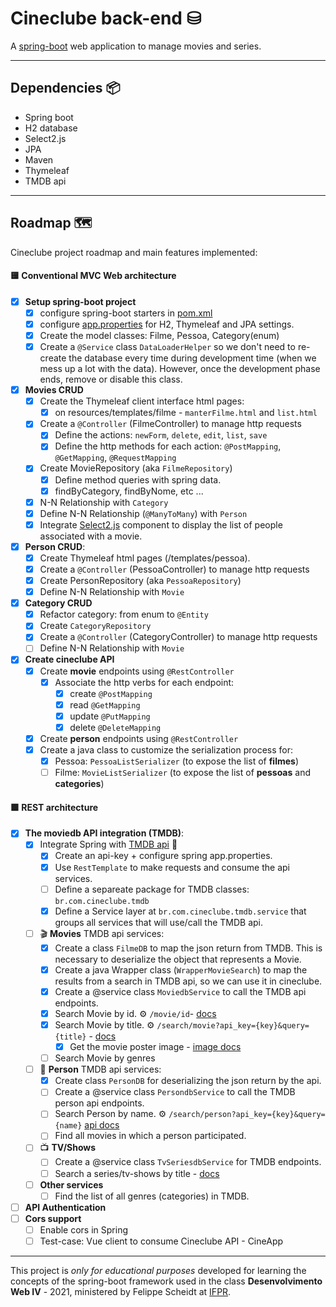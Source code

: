 # Cineclube back-end ⛁

A [spring-boot](https://spring.io/projects/spring-boot) web application to manage movies and series.

---

## Dependencies 📦
- Spring boot
- H2 database
- Select2.js
- JPA
- Maven
- Thymeleaf
- TMDB api

---

## Roadmap 🗺️

Cineclube project roadmap and main features implemented:

#### 🟨 Conventional MVC Web architecture
- [X] **Setup spring-boot project**
    - [X] configure spring-boot starters in [pom.xml](https://github.com/fscheidt/cineclube/blob/master/pom.xml)
    - [X] configure [app.properties](https://github.com/fscheidt/cineclube/blob/master/src/main/resources/application.properties) for H2, Thymeleaf and JPA settings.
    - [X] Create the model classes: Filme, Pessoa, Category(enum)
    - [X] Create a `@Service` class `DataLoaderHelper` so we don't need to re-create the database every time during development time (when we mess up a lot with the data). However, once the development phase ends, remove or disable this class.
- [X] **Movies CRUD**
    - [X] Create the Thymeleaf client interface html pages:
      - [X] on resources/templates/filme - `manterFilme.html` and `list.html`
    - [X] Create a `@Controller` (FilmeController) to manage http requests
      - [X] Define the actions: `newForm`, `delete`, `edit`, `list`, `save`
      - [X] Define the http methods for each action: `@PostMapping`, `@GetMapping`, `@RequestMapping`
    - [X] Create MovieRepository (aka `FilmeRepository`)
      - [X] Define method queries with spring data.
      - [X] findByCategory, findByNome, etc ...
    - [X] N-N Relationship with `Category`
    - [X] Define N-N Relationship (`@ManyToMany`) with `Person`
    - [X] Integrate [Select2.js](https://select2.org/) component to display the list of people associated with a movie.
- [X] **Person CRUD**:
    - [X] Create Thymeleaf html pages (/templates/pessoa).
    - [X] Create a `@Controller` (PessoaController) to manage http requests
    - [X] Create PersonRepository (aka `PessoaRepository`)
    - [X] Define N-N Relationship with `Movie`
- [X] **Category CRUD**
    - [X] Refactor category: from enum to `@Entity`
    - [X] Create `CategoryRepository`
    - [X] Create a `@Controller` (CategoryController) to manage http requests
    - [ ] Define N-N Relationship with `Movie`
- [X] **Create cineclube API**
    - [X] Create **movie** endpoints using `@RestController`
      - [X] Associate the http verbs for each endpoint:
        - [X] create `@PostMapping`
        - [X] read `@GetMapping`
        - [X] update `@PutMapping`
        - [X] delete `@DeleteMapping`
    - [X] Create **person** endpoints using `@RestController`
    - [X] Create a java class to customize the serialization process for:
      - [X] Pessoa: `PessoaListSerializer` (to expose the list of **filmes**)
      - [ ] Filme: `MovieListSerializer` (to expose the list of **pessoas** and **categories**)

#### 🟩 REST architecture
- [X] **The moviedb API integration (TMDB)**:
    - [X] Integrate Spring with [TMDB api](https://www.themoviedb.org/documentation/api) 👀
      - [X] Create an api-key + configure spring app.properties.
      - [X] Use `RestTemplate` to make requests and consume the api services.
      - [ ] Define a separeate package for TMDB classes: `br.com.cineclube.tmdb`
      - [X] Define a Service layer at `br.com.cineclube.tmdb.service` that groups all services that will use/call the TMDB api.
    - [ ] 🎬 **Movies** TMDB api services:
      - [X] Create a class `FilmeDB` to map the json return from TMDB. This is necessary to deserialize the object that represents a Movie.
      - [X] Create a java Wrapper class (`WrapperMovieSearch`) to map the results from a search in TMDB api, so we can use it in cineclube.
      - [X] Create a @service class `MoviedbService` to call the TMDB api endpoints.
      - [X] Search Movie by id. ⚙ `/movie/id`- [docs](https://developers.themoviedb.org/3/movies/get-movie-details)
      - [X] Search Movie by title. ⚙ `/search/movie?api_key={key}&query={title}` - [docs](https://developers.themoviedb.org/3/search/search-movies)
        - [X] Get the movie poster image - [image docs](https://developers.themoviedb.org/3/getting-started/images)
      - [ ] Search Movie by genres
    - [ ] 🧑 **Person** TMDB api services:
      - [X] Create class `PersonDB` for deserializing the json return by the api.
      - [ ] Create a @service class `PersondbService` to call the TMDB person api endpoints.
      - [ ] Search Person by name. ⚙ `/search/person?api_key={key}&query={name}` [api docs](https://developers.themoviedb.org/3/search/search-people)
      - [ ] Find all movies in which a person participated.
    - [ ] 📺 **TV/Shows**
      - [ ] Create a @service class `TvSeriesdbService` for TMDB endpoints.
      - [ ] Search a series/tv-shows by title - [docs](https://developers.themoviedb.org/3/search/search-tv-shows)
    - [ ] **Other services**
      - [ ] Find the list of all genres (categories) in TMDB.
- [ ] **API Authentication**
- [ ] **Cors support**
    - [ ] Enable cors in Spring
    - [ ] Test-case: Vue client to consume Cineclube API - CineApp

---

This project is *only for educational purposes* developed for learning the concepts of the spring-boot framework used in the class **Desenvolvimento Web IV** - 2021, ministered by Felippe Scheidt at [IFPR](https://foz.ifpr.edu.br/).
